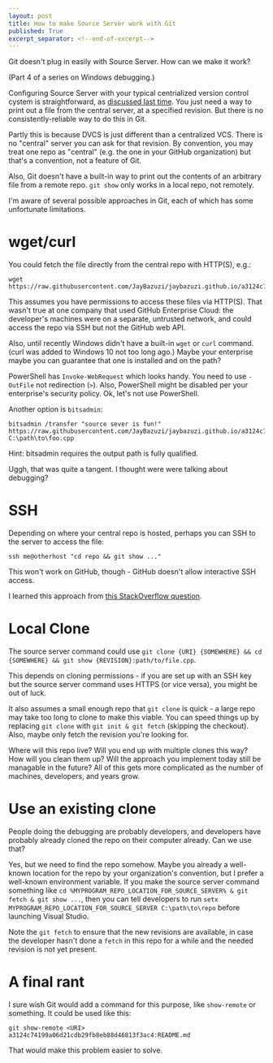 ```yaml
---
layout: post
title: How to make Source Server work with Git
published: True
excerpt_separator: <!--end-of-excerpt-->
---
```


Git doesn't plug in easily with Source Server. How can we make it work?

(Part 4 of a series on Windows debugging.)

<!--end-of-excerpt-->

Configuring Source Server with your typical centrialized version control cystem is straightforward, as [discussed last time](https://jay.bazuzi.com/Debugging-3-finding-source-code/). You just need a way to print out a file from the central server, at a specified revision. But there is no consistently-reliable way to do this in Git.

Partly this is because DVCS is just different than a centralized VCS. There is no "central" server you can ask for that revision. By convention, you may treat one repo as "central" (e.g. the one in your GitHub organization) but that's a convention, not a feature of Git.

Also, Git doesn't have a built-in way to print out the contents of an arbitrary file from a remote repo. `git show` only works in a local repo, not remotely.

I'm aware of several possible approaches in Git, each of which has some unfortunate limitations.

# wget/curl

You could fetch the file directly from the central repo with HTTP(S), e.g.:

```
wget https://raw.githubusercontent.com/JayBazuzi/jaybazuzi.github.io/a3124c74199a06d21cdb29fb8eb88d46813f3ac4/README.md
```

This assumes you have permissions to access these files via HTTP(S). That wasn't true at one company that used GitHub Enterprise Cloud: the developer's machines were on a separate, untrusted network, and could access the repo via SSH but not the GitHub web API.

Also, until recently Windows didn't have a built-in `wget` or `curl` command. (curl was added to Windows 10 not too long ago.) Maybe your enterprise maybe you can guarantee that one is installed and on the path?

PowerShell has `Invoke-WebRequest` which looks handy. You need to use `-OutFile` not redirection (`>`). Also, PowerShell might be disabled per your enterprise's security policy. Ok, let's not use PowerShell.

Another option is `bitsadmin`:

```
bitsadmin /transfer "source sever is fun!" https://raw.githubusercontent.com/JayBazuzi/jaybazuzi.github.io/a3124c74199a06d21cdb29fb8eb88d46813f3ac4/README.md C:\path\to\foo.cpp
```

Hint: bitsadmin requires the output path is fully qualified.

Uggh, that was quite a tangent. I thought were were talking about debugging?

# SSH

Depending on where your central repo is hosted, perhaps you can SSH to the server to access the file:

```
ssh me@otherhost "cd repo && git show ..."
```

This won't work on GitHub, though - GitHub doesn't allow interactive SSH access.

I learned this approach from [this StackOverflow question](https://stackoverflow.com/questions/1178389/browse-and-display-files-in-a-git-repo-without-cloning).

# Local Clone

The source server command could use `git clone {URI} {SOMEWHERE} && cd {SOMEWHERE} && git show {REVISION}:path/to/file.cpp`. 

This depends on cloning permissions - if you are set up with an SSH key but the source server command uses HTTPS (or vice versa), you might be out of luck.

It also assumes a small enough repo that `git clone` is quick - a large repo may take too long to clone to make this viable. You can speed things up by replacing `git clone` with `git init & git fetch` (skipping the checkout). Also, maybe only fetch the revision you're looking for.

Where will this repo live? Will you end up with multiple clones this way? How will you clean them up? 
Will the approach you implement today still be managable in the future?
All of this gets more complicated as the number of machines, developers, and years grow.

# Use an existing clone

People doing the debugging are probably developers, and developers have probably already cloned the repo on their computer already. Can we use that?

Yes, but we need to find the repo somehow. Maybe you already a well-known location for the repo by your organization's convention, but I prefer a well-known environment variable. If you make the source server command something like `cd %MYPROGRAM_REPO_LOCATION_FOR_SOURCE_SERVER% & git fetch & git show ...`, then you can tell developers to run `setx MYPROGRAM_REPO_LOCATION_FOR_SOURCE_SERVER C:\path\to\repo` before launching Visual Studio. 

Note the `git fetch` to ensure that the new revisions are available, in case the developer hasn't done a `fetch` in this repo for a while and the needed revision is not yet present.

# A final rant

I sure wish Git would add a command for this purpose, like `show-remote` or something. It could be used like this:

```
git show-remote <URI> a3124c74199a06d21cdb29fb8eb88d46813f3ac4:README.md
```

That would make this problem easier to solve.
